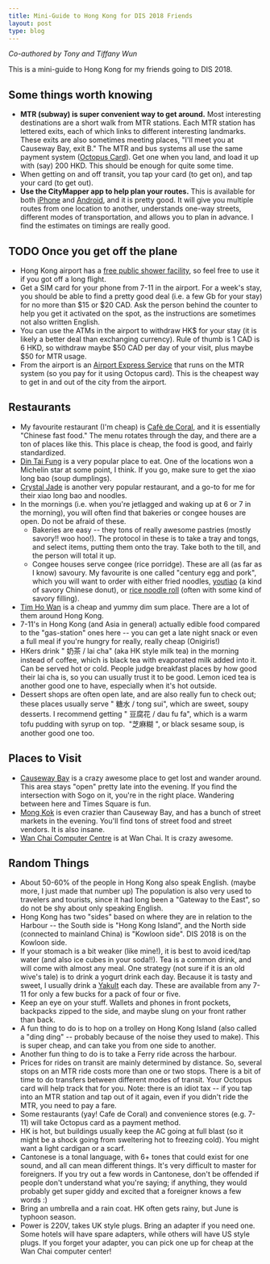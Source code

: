 ```yaml
---
title: Mini-Guide to Hong Kong for DIS 2018 Friends
layout: post
type: blog
---
```


_Co-authored by Tony and Tiffany Wun_

This is a mini-guide to Hong Kong for my friends going to DIS 2018.

## Some things worth knowing
* **MTR (subway) is super convenient way to get around.** Most interesting destinations are a short walk from MTR stations. Each MTR station has lettered exits, each of which links to different interesting landmarks. These exits are also sometimes meeting places, "I'll meet you at Causeway Bay, exit B." The MTR and bus systems all use the same payment system ([Octopus Card](https://www.octopus.com.hk/en/consumer/index.html)). Get one when you land, and load it up with (say) 200 HKD. This should be enough for quite some time.
* When getting on and off transit, you tap your card (to get on), and tap your card (to get out).
* **Use the CityMapper app to help plan your routes.** This is available for both [iPhone](https://itunes.apple.com/us/app/citymapper-transit-navigation/id469463298?mt=8) and [Android](https://play.google.com/store/apps/details?id=com.citymapper.app.release&hl=en), and it is pretty good. It will give you multiple routes from one location to another, understands one-way streets, different modes of transportation, and allows you to plan in advance. I find the estimates on timings are really good.

## TODO Once you get off the plane
* Hong Kong airport has a [free public shower facility](https://www.hongkongairport.com/en/passenger-guide/airport-facilities-services/shower-facilities), so feel free to use it if you got off a long flight.
* Get a SIM card for your phone from 7-11 in the airport. For a week's stay, you should be able to find a pretty good deal (i.e. a few Gb for your stay) for no more than $15 or $20 CAD. Ask the person behind the counter to help you get it activated on the spot, as the instructions are sometimes not also written English.
* You can use the ATMs in the airport to withdraw HK$ for your stay (it is likely a better deal than exchanging currency). Rule of thumb is 1 CAD is 6 HKD, so withdraw maybe $50 CAD per day of your visit, plus maybe $50 for MTR usage.
* From the airport is an [Airport Express Service](http://www.mtr.com.hk/en/customer/services/airport_express_index.html) that runs on the MTR system (so you pay for it using Octopus card). This is the cheapest way to get in and out of the city from the airport.

## Restaurants
* My favourite restaurant (I'm cheap) is [Cafè de Coral](http://www.cafedecoral.com/eng/main/index.jsp), and it is essentially "Chinese fast food." The menu rotates through the day, and there are a ton of places like this. This place is cheap, the food is good, and fairly standardized.
* [Din Tai Fung](http://www.dintaifung.com.hk/shope.php?country=1) is a very popular place to eat. One of the locations won a Michelin star at some point, I think. If you go, make sure to get the xiao long bao (soup dumplings).
* [Crystal Jade](http://www.crystaljade.com.hk/) is another very popular restaurant, and a go-to for me for their xiao long bao and noodles.
* In the mornings (i.e. when you're jetlagged and waking up at 6 or 7 in the morning), you will often find that bakeries or congee houses are open. Do not be afraid of these.
	* Bakeries are easy -- they tons of really awesome pastries (mostly savory!! woo hoo!). The protocol in these is to take a tray and tongs, and select items, putting them onto the tray. Take both to the till, and the person will total it up.
	* Congee houses serve congee (rice porridge). These are all (as far as I know) savoury. My favourite is one called "century egg and pork", which you will want to order with either fried noodles, [youtiao](https://en.wikipedia.org/wiki/Youtiao) (a kind of savory Chinese donut), or [rice noodle roll](https://en.wikipedia.org/wiki/Rice_noodle_roll) (often with some kind of savory filling).
* [Tim Ho Wan](http://www.timhowan.hk/) is a cheap and yummy dim sum place. There are a lot of them around Hong Kong.
* 7-11's in Hong Kong (and Asia in general) actually edible food compared to the "gas-station" ones here -- you can get a late night snack or even a full meal if you're hungry for really, really cheap (Onigiris!)
* HKers drink " 奶茶 / lai cha" (aka HK style milk tea) in the morning instead of coffee, which is black tea with evaporated milk added into it. Can be served hot or cold. People judge breakfast places by how good their lai cha is, so you can usually trust it to be good. Lemon iced tea is another good one to have, especially when it's hot outside.
* Dessert shops are often open late, and are also really fun to check out; these places usually serve " 糖水 / tong sui", which are sweet, soupy desserts. I recommend getting " 豆腐花 / dau fu fa", which is a warm tofu pudding with syrup on top.  "芝麻糊 ", or black sesame soup, is another good one too.


## Places to Visit
* [Causeway Bay](https://en.wikipedia.org/wiki/Causeway_Bay) is a crazy awesome place to get lost and wander around. This area stays "open" pretty late into the evening. If you find the intersection with Sogo on it, you're in the right place. Wandering between here and Times Square is fun.
* [Mong Kok](https://en.wikipedia.org/wiki/Mong_Kok) is even crazier than Causeway Bay, and has a bunch of street markets in the evening. You'll find tons of street food and street vendors. It is also insane.
* [Wan Chai Computer Centre](http://thehkshopper.com/95273-wan-chai-computer-centre.html) is at Wan Chai. It is crazy awesome.

## Random Things
* About 50-60% of the people in Hong Kong also speak English. (maybe more, I just made that number up) The population is also very used to travelers and tourists, since it had long been a "Gateway to the East", so do not be shy about only speaking English.
* Hong Kong has two "sides" based on where they are in relation to the Harbour -- the South side is "Hong Kong Island", and the North side (connected to mainland China) is "Kowloon side". DIS 2018 is on the Kowloon side.
* If your stomach is a bit weaker (like mine!), it is best to avoid iced/tap water (and also ice cubes in your soda!!). Tea is a common drink, and will come with almost any meal. One strategy (not sure if it is an old wive's tale) is to drink a yogurt drink each day. Because it is tasty and sweet, I usually drink a [Yakult](https://en.wikipedia.org/wiki/Yakult) each day. These are available from any 7-11 for only a few bucks for a pack of four or five.
* Keep an eye on your stuff. Wallets and phones in front pockets, backpacks zipped to the side, and maybe slung on your front rather than back.
* A fun thing to do is to hop on a trolley on Hong Kong Island (also called a "ding ding" -- probably because of the noise they used to make). This is super cheap, and can take you from one side to another.
* Another fun thing to do is to take a Ferry ride across the harbour.
* Prices for rides on transit are mainly determined by distance. So, several stops on an MTR ride costs more than one or two stops. There is a bit of time to do transfers between different modes of transit. Your Octopus card will help track that for you. Note: there is an idiot tax -- if you tap into an MTR station and tap out of it again, even if you didn't ride the MTR, you need to pay a fare.
* Some restaurants (yay! Cafe de Coral) and convenience stores (e.g. 7-11) will take Octopus card as a payment method.
* HK is hot, but buildings usually keep the AC going at full blast (so it might be a shock going from sweltering hot to freezing cold). You might want a light cardigan or a scarf.
* Cantonese is a tonal language, with 6+ tones that could exist for one sound, and all can mean different things. It's very difficult to master for foreigners. If you try out a few words in Cantonese, don't be offended if people don't understand what you're saying; if anything, they would probably get super giddy and excited that a foreigner knows a few words :)
* Bring an umbrella and a rain coat. HK often gets rainy, but June is typhoon season.
* Power is 220V, takes UK style plugs. Bring an adapter if you need one. Some hotels will have spare adapters, while others will have US style plugs. If you forget your adapter, you can pick one up for cheap at the Wan Chai computer center!
